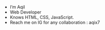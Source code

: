 - I’m Aqil
- Web Developer
- Knows HTML, CSS, JavaScript.
- Reach me on IG for any collaboration : aqix7

<!---
aqix7/aqix7 is a ✨ special ✨ repository because its `README.md` (this file) appears on your GitHub profile.
You can click the Preview link to take a look at your changes.
--->
